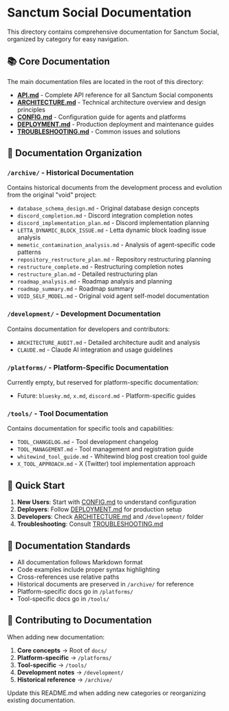 # Sanctum Social Documentation

This directory contains comprehensive documentation for Sanctum Social, organized by category for easy navigation.

## 📚 Core Documentation

The main documentation files are located in the root of this directory:

- **[API.md](API.md)** - Complete API reference for all Sanctum Social components
- **[ARCHITECTURE.md](ARCHITECTURE.md)** - Technical architecture overview and design principles
- **[CONFIG.md](CONFIG.md)** - Configuration guide for agents and platforms
- **[DEPLOYMENT.md](DEPLOYMENT.md)** - Production deployment and maintenance guides
- **[TROUBLESHOOTING.md](TROUBLESHOOTING.md)** - Common issues and solutions

## 📁 Documentation Organization

### `/archive/` - Historical Documentation
Contains historical documents from the development process and evolution from the original "void" project:
- `database_schema_design.md` - Original database design concepts
- `discord_completion.md` - Discord integration completion notes
- `discord_implementation_plan.md` - Discord implementation planning
- `LETTA_DYNAMIC_BLOCK_ISSUE.md` - Letta dynamic block loading issue analysis
- `memetic_contamination_analysis.md` - Analysis of agent-specific code patterns
- `repository_restructure_plan.md` - Repository restructuring planning
- `restructure_complete.md` - Restructuring completion notes
- `restructure_plan.md` - Detailed restructuring plan
- `roadmap_analysis.md` - Roadmap analysis and planning
- `roadmap_summary.md` - Roadmap summary
- `VOID_SELF_MODEL.md` - Original void agent self-model documentation

### `/development/` - Development Documentation
Contains documentation for developers and contributors:
- `ARCHITECTURE_AUDIT.md` - Detailed architecture audit and analysis
- `CLAUDE.md` - Claude AI integration and usage guidelines

### `/platforms/` - Platform-Specific Documentation
Currently empty, but reserved for platform-specific documentation:
- Future: `bluesky.md`, `x.md`, `discord.md` - Platform-specific guides

### `/tools/` - Tool Documentation
Contains documentation for specific tools and capabilities:
- `TOOL_CHANGELOG.md` - Tool development changelog
- `TOOL_MANAGEMENT.md` - Tool management and registration guide
- `whitewind_tool_guide.md` - Whitewind blog post creation tool guide
- `X_TOOL_APPROACH.md` - X (Twitter) tool implementation approach

## 🚀 Quick Start

1. **New Users**: Start with [CONFIG.md](CONFIG.md) to understand configuration
2. **Deployers**: Follow [DEPLOYMENT.md](DEPLOYMENT.md) for production setup
3. **Developers**: Check [ARCHITECTURE.md](ARCHITECTURE.md) and `/development/` folder
4. **Troubleshooting**: Consult [TROUBLESHOOTING.md](TROUBLESHOOTING.md)

## 📖 Documentation Standards

- All documentation follows Markdown format
- Code examples include proper syntax highlighting
- Cross-references use relative paths
- Historical documents are preserved in `/archive/` for reference
- Platform-specific docs go in `/platforms/`
- Tool-specific docs go in `/tools/`

## 🔄 Contributing to Documentation

When adding new documentation:
1. **Core concepts** → Root of `docs/`
2. **Platform-specific** → `/platforms/`
3. **Tool-specific** → `/tools/`
4. **Development notes** → `/development/`
5. **Historical reference** → `/archive/`

Update this README.md when adding new categories or reorganizing existing documentation.
